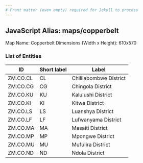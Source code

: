 ```yaml
---
# Front matter (even empty) required for Jekyll to process
---
```


## JavaScript Alias: maps/copperbelt

Map Name: Copperbelt
Dimensions (Width x Height): 610x570





### List of Entities

ID | Short label | Label
---|---|---|
ZM.CO.CL|CL|Chililabombwe District
ZM.CO.CG|CG|Chingola District
ZM.CO.KU|KU|Kalulushi District
ZM.CO.KI|KI|Kitwe District
ZM.CO.LS|LS|Luanshya District
ZM.CO.LF|LF|Lufwanyama District
ZM.CO.MA|MA|Masaiti District
ZM.CO.MP|MP|Mpongwe District
ZM.CO.MU|MU|Mufulira District
ZM.CO.ND|ND|Ndola District